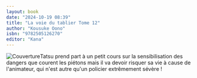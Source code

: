 ```yaml
---
layout: book
date: "2024-10-19 08:39"
title: "La voie du tablier Tome 12"
author: "Kousuke Oono"
isbn: "9782505126270"
editor: "Kana"
---
```

![Couverture](/img/9782505126270.jpeg)Tatsu prend part à un petit cours sur la sensibilisation des dangers que courent les piétons mais il va devoir risquer sa vie à cause de l'animateur, qui n'est autre qu'un policier extrêmement sévère !